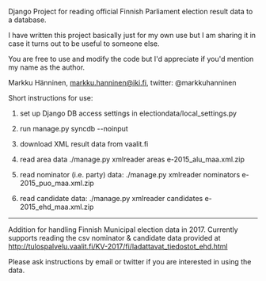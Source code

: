 Django Project for reading official Finnish Parliament election result data
to a database.

I have written this project basically just for my own use but I am sharing 
it in case it turns out to be useful to someone else.

You are free to use and modify the code but I'd appreciate if you'd mention my
name as the author.

Markku Hänninen, markku.hanninen@iki.fi, twitter: @markkuhanninen


Short instructions for use:

1. set up Django DB access settings in electiondata/local_settings.py

2. run manage.py syncdb --noinput

3. download XML result data from vaalit.fi

4. read area data ./manage.py xmlreader areas e-2015_alu_maa.xml.zip

5. read nominator (i.e. party) data: ./manage.py xmlreader nominators e-2015_puo_maa.xml.zip

6. read candidate data: ./manage.py xmlreader candidates e-2015_ehd_maa.xml.zip



-----------------

Addition for handling Finnish Municipal election data in 2017. Currently supports reading the csv nominator & candidate data provided at http://tulospalvelu.vaalit.fi/KV-2017/fi/ladattavat_tiedostot_ehd.html

Please ask instructions by email or twitter if you are interested in using the data.



